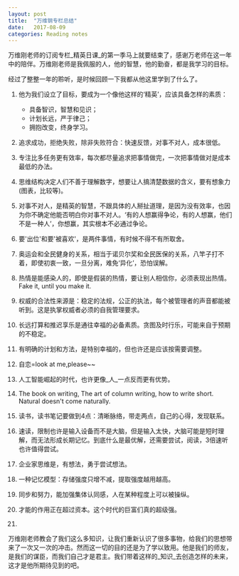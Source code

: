 ```yaml
---
layout: post
title:  "万维钢专栏总结"
date:   2017-08-09
categories: Reading notes
---
```

万维刚老师的订阅专栏_精英日课_的第一季马上就要结束了，感谢万老师在这一年中的陪伴。万维刚老师是我佩服的人，他的智慧，他的勤奋，都是我学习的目标。

经过了整整一年的聆听，是时候回顾一下我都从他这里学到了什么了。

1. 他为我们设立了目标，要成为一个像他这样的‘精英’，应该具备怎样的素质：
	- 具备智识，智慧和见识；
	- 计划长远，严于律己；
	- 拥抱改变，终身学习。
2. 追求成功，拒绝失败，除非失败符合：快速反馈，对事不对人，成本很低。

3. 专注比多任务更有效率，每次都尽量追求把事情做完，一次把事情做对是成本最低的办法。

4. 思维结构决定人们不善于理解数字，想要让人搞清楚数据的含义，要有想象力(图表，比较等)。

5. 对事不对人，是精英的智慧，不跟具体的人掰扯道理，是因为没有效率，也因为你不确定他能否明白你对事不对人。‘有的人想赢得争论，有的人想赢，他们不是一种人’，你想赢，其实根本不必通过争论。

6. 要'出位'和要'被喜欢'，是两件事情，有时候不得不有所取舍。

7. 奥运会和全民健身的关系，相当于诺贝尔奖和全民医保的关系，八竿子打不着，即使初衷一致，一旦分离，难免‘异化’，恐怕误解。

8. 热情是能感染人的，即使是假装的热情，要让别人相信你，必须表现出热情。Fake it, until you make it.

9. 权威的合法性来源是：稳定的法规，公正的执法，每个被管理者的声音都能被听到。这是执掌权威者必须的自我管理要求。

10. 长远打算和推迟享乐是通往幸福的必备素质。贪图及时行乐，可能来自于预期的不稳定。

11. 有明确的计划和方法，是特别幸福的，但也许还是应该按需要调整。

12. 自恋=look at me,please~~

13. 人工智能崛起的时代，也许更像_人_一点反而更有优势。

14. The book on writing, The art of column writing, how to write short. Natural doesn't come naturally.

15. 读书，读书笔记要做到4点：清晰脉络，带走两点，自己的心得，发现联系。

16. 速读，限制也许是输入设备而不是大脑，但是输入太快，大脑可能是短时理解，而无法形成长期记忆。到底什么是最优解，还需要尝试，阅读，3倍速听也许值得尝试。

17. 企业家思维是，有想法，勇于尝试想法。

18. 一种记忆模型：存储强度只增不减，提取强度越用越高。

19. 同步和努力，能加强集体认同感，人在某种程度上可以被操纵。

20. 才能的作用正在超过资本。这个时代的巨富们真的超级强。

21. 



万维刚老师教会了我们这么多知识，让我们重新认识了很多事物，给我们的思想带来了一次又一次的冲击。然而这一切的目的还是为了学以致用。他是我们的师友，是我们的谋臣，而我们自己才是君主。我们带着这样的_知识_去创造怎样的未来，这才是他所期待见到的吧。

